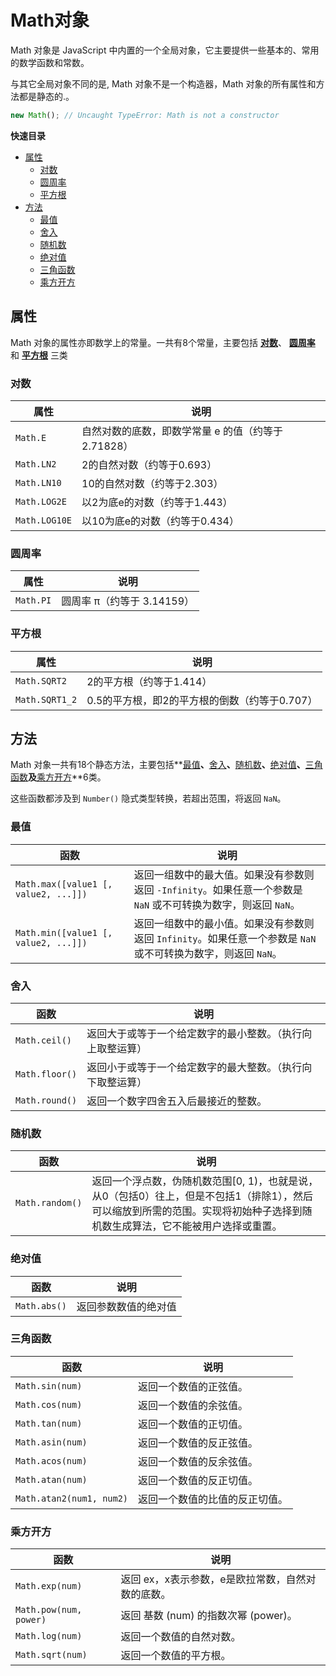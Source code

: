 # Math对象 

Math 对象是 JavaScript 中内置的一个全局对象，它主要提供一些基本的、常用的数学函数和常数。

与其它全局对象不同的是, Math 对象不是一个构造器，Math 对象的所有属性和方法都是静态的.。

```javascript
new Math(); // Uncaught TypeError: Math is not a constructor
```

**快速目录**

* [属性](#属性)
  * [对数](#对数)
  * [圆周率](#圆周率)
  * [平方根](#平方根)
* [方法](方法)
  * [最值](#最值)
  * [舍入](#舍入)
  * [随机数](#随机数)
  * [绝对值](#绝对值)
  * [三角函数](#三角函数)
  * [乘方开方](#乘方开方)

## 属性

Math 对象的属性亦即数学上的常量。一共有8个常量，主要包括 **[对数](#对数)**、 **[圆周率](#圆周率)** 和 **[平方根](#平方根)** 三类

### 对数

| 属性          | 说明                                               |
| ------------- | -------------------------------------------------- |
| `Math.E`      | 自然对数的底数，即数学常量 e 的值（约等于2.71828） |
| `Math.LN2`    | 2的自然对数（约等于0.693）                         |
| `Math.LN10`   | 10的自然对数（约等于2.303）                        |
| `Math.LOG2E`  | 以2为底e的对数（约等于1.443）                      |
| `Math.LOG10E` | 以10为底e的对数（约等于0.434）                     |

### 圆周率

| 属性      | 说明                       |
| --------- | -------------------------- |
| `Math.PI` | 圆周率 π（约等于 3.14159） |

### 平方根

| 属性           | 说明                                          |
| -------------- | --------------------------------------------- |
| `Math.SQRT2`   | 2的平方根（约等于1.414）                      |
| `Math.SQRT1_2` | 0.5的平方根，即2的平方根的倒数（约等于0.707） |

## 方法

Math 对象一共有18个静态方法，主要包括**[最值](#最值)**、**[舍入](#舍入)**、**[随机数](#随机数)**、**[绝对值](#绝对值)**、**[三角函数](#三角函数)**及**[乘方开方](#乘方开方)**6类。

这些函数都涉及到 `Number()` 隐式类型转换，若超出范围，将返回 `NaN`。

### 最值

| 函数                                 | 说明                                                         |
| ------------------------------------ | ------------------------------------------------------------ |
| `Math.max([value1 [, value2, ...]])` | 返回一组数中的最大值。如果没有参数则返回 `-Infinity`。如果任意一个参数是 `NaN` 或不可转换为数字，则返回 `NaN`。 |
| `Math.min([value1 [, value2, ...]])` | 返回一组数中的最小值。如果没有参数则返回 `Infinity`。如果任意一个参数是 `NaN` 或不可转换为数字，则返回 `NaN`。 |

### 舍入

| 函数           | 说明                                                       |
| -------------- | ---------------------------------------------------------- |
| `Math.ceil()`  | 返回大于或等于一个给定数字的最小整数。（执行向上取整运算） |
| `Math.floor()` | 返回小于或等于一个给定数字的最大整数。（执行向下取整运算） |
| `Math.round()` | 返回一个数字四舍五入后最接近的整数。                       |

### 随机数

| 函数            | 说明                                                         |
| --------------- | ------------------------------------------------------------ |
| `Math.random()` | 返回一个浮点数，伪随机数范围[0, 1)，也就是说，从0（包括0）往上，但是不包括1（排除1），然后可以缩放到所需的范围。实现将初始种子选择到随机数生成算法，它不能被用户选择或重置。 |

### 绝对值

| 函数         | 说明                 |
| ------------ | -------------------- |
| `Math.abs()` | 返回参数数值的绝对值 |

### 三角函数

| 函数                     | 说明                           |
| ------------------------ | ------------------------------ |
| `Math.sin(num)`          | 返回一个数值的正弦值。         |
| `Math.cos(num)`          | 返回一个数值的余弦值。         |
| `Math.tan(num)`          | 返回一个数值的正切值。         |
| `Math.asin(num)`         | 返回一个数值的反正弦值。       |
| `Math.acos(num)`         | 返回一个数值的反余弦值。       |
| `Math.atan(num)`         | 返回一个数值的反正切值。       |
| `Math.atan2(num1, num2)` | 返回一个数值的比值的反正切值。 |

### 乘方开方

| 函数                   | 说明                                              |
| ---------------------- | ------------------------------------------------- |
| `Math.exp(num)`        | 返回 ex，x表示参数，e是欧拉常数，自然对数的底数。 |
| `Math.pow(num, power)` | 返回 基数 (num) 的指数次幂 (power)。              |
| `Math.log(num)`        | 返回一个数值的自然对数。                          |
| `Math.sqrt(num)`       | 返回一个数值的平方根。                            |

